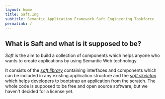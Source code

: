 ```yaml
---
layout: home
title: Saft.Ing
subtitle: Semantic Application Framework Saft Engineering Taskforce
permalink: /
---
```


## What is Saft and what is it supposed to be?

_Saft_ is the aim to build a collection of components which helps anyone who wants to create applications by using Semantic Web technology.

It consists of the [_saft.library_](/doc/phpframework) containing interfaces and components which can be included in any existing application structure and the [_saft.skeleton_](/doc/phpframework)  which helps developers to bootstrap an application from the scratch.
The whole code is supposed to be free and open source software, but we haven't decided for a license yet.
